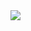 <img src="https://cloud.githubusercontent.com/assets/86785/17545567/b909345e-5f18-11e6-98af-68b2b1b70311.png">
